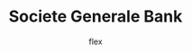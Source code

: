---
layout:   post_v2
title:    Societe Generale Bank
author:   flex
category: 1998...2001 (SG)
tags:     [about, munkahely]
comments: false

headerSIZE:      0px
---